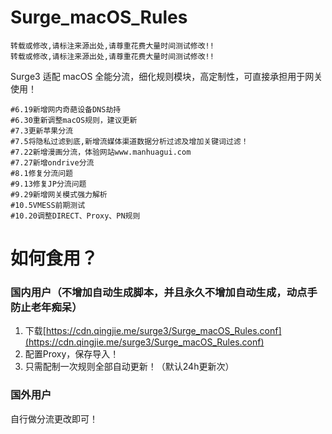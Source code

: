 # Surge_macOS_Rules


```
转载或修改,请标注来源出处,请尊重花费大量时间测试修改!!
转载或修改,请标注来源出处,请尊重花费大量时间测试修改!!
```

Surge3 适配 macOS 全能分流，细化规则模块，高定制性，可直接承担用于网关使用！

```
#6.19新增网内奇葩设备DNS劫持
#6.30重新调整macOS规则，建议更新
#7.3更新苹果分流
#7.5将隐私过滤到底,新增流媒体渠道数据分析过滤及增加关键词过滤！
#7.22新增漫画分流，体验网站www.manhuagui.com
#7.27新增ondrive分流
#8.1修复分流问题
#9.13修复JP分流问题
#9.29新增网关模式强力解析
#10.5VMESS前期测试
#10.20调整DIRECT、Proxy、PN规则
```

# 如何食用？

### 国内用户（不增加自动生成脚本，并且永久不增加自动生成，动点手防止老年痴呆）
1. 下载[https://cdn.qingjie.me/surge3/Surge_macOS_Rules.conf](https://cdn.qingjie.me/surge3/Surge_macOS_Rules.conf)
2. 配置Proxy，保存导入！
3. 只需配制一次规则全部自动更新！（默认24h更新次）

### 国外用户
自行做分流更改即可！
